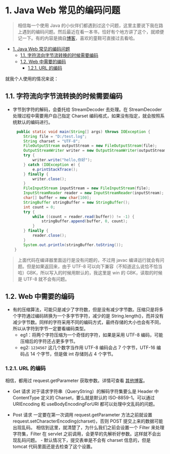 # 1. Java Web 常见的编码问题

> 相信每一个使用 Java 的小伙伴们都遇到过这个问题，这里主要说下我在路上遇到的编码问题。然后最近在看一本书，恰好有个地方讲了这个，就顺便记一下。有的内容是摘自[博客](http://blog.itpub.net/29254281/viewspace-1073278/)，喜欢的童鞋可直接过去看哈。

<!-- TOC -->

- [1. Java Web 常见的编码问题](#1-java-web-常见的编码问题)
  - [1.1. 字符流向字节流转换的时候需要编码](#11-字符流向字节流转换的时候需要编码)
  - [1.2. Web 中需要的编码](#12-web-中需要的编码)
    - [1.2.1. URL 的编码](#121-url-的编码)

<!-- /TOC -->

就我个人使用的情况来说：

## 1.1. 字符流向字节流转换的时候需要编码

- 字节到字符的解码，会委托给 StreamDecoder 去处理。在 StreamDecoder 处理过程中需要用户自己指定 Charset 编码格式，如果没有指定，就会按照系统默认的编码进行。

```java
     public static void main(String[] args) throws IOException {
        String file = "D:/test.log";
        String charset = "UTF-8";
        FileOutputStream outputStream = new FileOutputStream(file);
        OutputStreamWriter writer = new OutputStreamWriter(outputStream, java.nio.charset.Charset.forName(charset));
        try {
            writer.write("hello,你好");
        } catch (IOException e) {
            e.printStackTrace();
        } finally {
            writer.close();
        }
        FileInputStream inputStream = new FileInputStream(file);
        InputStreamReader reader = new InputStreamReader(inputStream);
        char[] buffer = new char[100];
        StringBuffer stringBuffer = new StringBuffer();
        int count = 0;
        try {
            while ((count = reader.read(buffer)) != -1) {
                stringBuffer.append(buffer, 0, count);
            }
        } finally {
            reader.close();
        }
        System.out.println(stringBuffer.toString());
    }

```

> 上面代码在编译器里面运行是没有问题的，不过用 javac 编译运行就会有问题。但是如果返回来，由于 UTF-8 可以向下兼容（不知道这么说恰不恰当哈）GBK，所以写入的时候用默认的，我这里是 win 的 GBK，读取的时候是 UTF-8 就不会有问题。

## 1.2. Web 中需要的编码

- 有的压缩算法，可能只是减少了字符数，但是没有减少字节数。压缩只是将多个字符通过编码转换为一个多字节字符，减少的是 String.length()，而并没有减少字节数。同样的字符采用不同的编码方式，最终存储的大小也会有不同，所以从字符到字节一定要看编码类型。
  - eg1：将两个字符压缩为一个奇怪的字符，如果是采用 UTF-8 编码，可能压缩后的字符还占更多字节。
  - eg2: `1234567` 这几个数字当作用 UTF-8 编码会占 7 个字节，UTF-16 编码占 14 个字节，但是做 int 存储则占 4 个字节。

### 1.2.1. URL 的编码

相信，都用过 request.getParameter 获取参数。详情可查看
[其他博客](http://blog.itpub.net/29254281/viewspace-1073278/)。

- Get 请求
  对于请求字符串（QueryString）的解码字符集要么是 Header 中 ContentType 定义的 Charset，要么就是默认的 ISO-8859-1。可以通过 URIEncoding 和 useBodyEncodingForURI 都可以处理中文乱码的问题。

- Post 请求
  一定要在第一次调用 request.getParameter 方法之前就设置 request.setCharacterEncoding(charset)，否则 POST 提交上来的数据可能出现乱码。
  相信到这里，就清楚了，为什么我们之前会设置一个 Filter 来处理字符集，Filter 在 servlet 之前调用，会更早的先解析好参数。这样就不会出现乱码问题。 - 默认情况下，提交表单是不会有 charset 信息的，但是 tomcat 代码里面还是去检查了这个设置。
